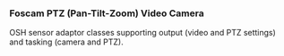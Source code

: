 ### Foscam PTZ (Pan-Tilt-Zoom) Video Camera
OSH sensor adaptor classes supporting output (video and PTZ settings) and tasking (camera and PTZ).
